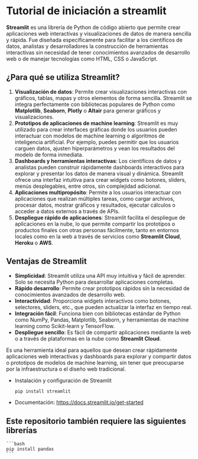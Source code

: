 # Tutorial de iniciación a streamlit

**Streamlit** es una librería de Python de código abierto que permite crear aplicaciones web interactivas y visualizaciones de datos de manera sencilla y rápida. Fue diseñada específicamente para facilitar a los científicos de datos, analistas y desarrolladores la construcción de herramientas interactivas sin necesidad de tener conocimientos avanzados de desarrollo web o de manejar tecnologías como HTML, CSS o JavaScript.

## ¿Para qué se utiliza Streamlit?

1. **Visualización de datos**: Permite crear visualizaciones interactivas con gráficos, tablas, mapas y otros elementos de forma sencilla. Streamlit se integra perfectamente con bibliotecas populares de Python como **Matplotlib**, **Seaborn**, **Plotly** o **Altair** para generar gráficos y visualizaciones.
2. **Prototipos de aplicaciones de machine learning**: Streamlit es muy utilizado para crear interfaces gráficas donde los usuarios pueden interactuar con modelos de machine learning o algoritmos de inteligencia artificial. Por ejemplo, puedes permitir que los usuarios carguen datos, ajusten hiperparámetros y vean los resultados del modelo de forma inmediata.
3. **Dashboards y herramientas interactivas**: Los científicos de datos y analistas pueden construir rápidamente dashboards interactivos para explorar y presentar los datos de manera visual y dinámica. Streamlit ofrece una interfaz intuitiva para crear widgets como botones, sliders, menús desplegables, entre otros, sin complejidad adicional.
4. **Aplicaciones multipropósito**: Permite a los usuarios interactuar con aplicaciones que realizan múltiples tareas, como cargar archivos, procesar datos, mostrar gráficos y resultados, ejecutar cálculos o acceder a datos externos a través de APIs.
5. **Despliegue rápido de aplicaciones**: Streamlit facilita el despliegue de aplicaciones en la nube, lo que permite compartir los prototipos o productos finales con otras personas fácilmente, tanto en entornos locales como en la web a través de servicios como **Streamlit Cloud**, **Heroku** o **AWS**.

## Ventajas de Streamlit

- **Simplicidad**: Streamlit utiliza una API muy intuitiva y fácil de aprender. Solo se necesita Python para desarrollar aplicaciones completas.
- **Rápido desarrollo**: Permite crear prototipos rápidos sin la necesidad de conocimientos avanzados de desarrollo web.
- **Interactividad**: Proporciona widgets interactivos como botones, selectores, sliders, etc., que pueden actualizar la interfaz en tiempo real.
- **Integración fácil**: Funciona bien con bibliotecas estándar de Python como NumPy, Pandas, Matplotlib, Seaborn, y herramientas de machine learning como Scikit-learn y TensorFlow.
- **Despliegue sencillo**: Es fácil de compartir aplicaciones mediante la web o a través de plataformas en la nube como **Streamlit Cloud**.

Es una herramienta ideal para aquellos que desean crear rápidamente aplicaciones web interactivas y dashboards para explorar y compartir datos o prototipos de modelos de machine learning, sin tener que preocuparse por la infraestructura o el diseño web tradicional.

- Instalación y configuración de Streamlit
    
    ```bash
    pip install streamlit
    ```
    
- Documentación: https://docs.streamlit.io/get-started

## Este repositorio también requiere las siguientes librerías

    ```bash
    pip install pandas
    ```